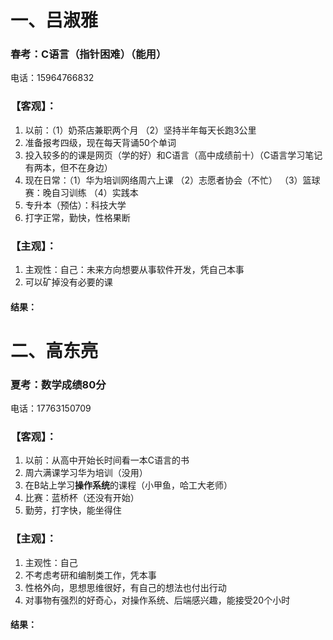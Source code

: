 # 一、吕淑雅
### 春考：C语言（指针困难）（能用）
电话：15964766832
### 【客观】：
1. 以前：（1）奶茶店兼职两个月  （2）坚持半年每天长跑3公里  
2. 准备报考四级，现在每天背诵50个单词  
3. 投入较多的的课是网页（学的好）和C语言（高中成绩前十）（C语言学习笔记有两本，但不在身边） 
4. 现在日常：（1）华为培训网络周六上课  （2）志愿者协会（不忙）  （3）篮球赛：晚自习训练  （4）实践本  
5. 专升本（预估）：科技大学
6. 打字正常，勤快，性格果断  
### 【主观】：
1. 主观性：自己：未来方向想要从事软件开发，凭自己本事  
2. 可以矿掉没有必要的课  
#### 结果：

# 二、高东亮
### 夏考：数学成绩80分
电话：17763150709
### 【客观】：
1. 以前：从高中开始长时间看一本C语言的书
2. 周六满课学习华为培训（没用）
3. 在B站上学习**操作系统**的课程（小甲鱼，哈工大老师）
4. 比赛：蓝桥杯（还没有开始）
5. 勤劳，打字快，能坐得住
### 【主观】：
1. 主观性：自己
2. 不考虑考研和编制类工作，凭本事
3. 性格外向，思想思维很好，有自己的想法也付出行动
4. 对事物有强烈的好奇心，对操作系统、后端感兴趣，能接受20个小时
#### 结果：
